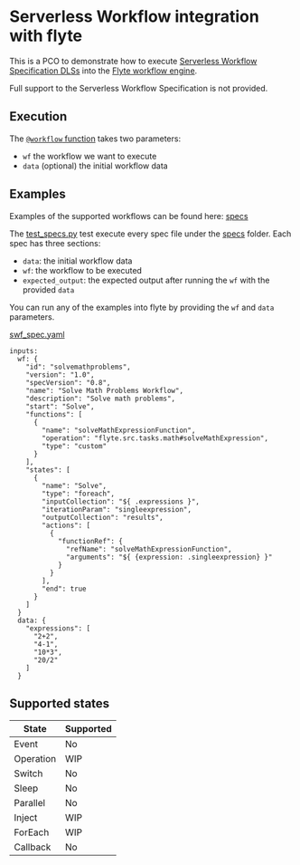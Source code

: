 # Serverless Workflow integration with flyte

This is a PCO to demonstrate how to execute [Serverless Workflow Specification DLSs](https://github.com/serverlessworkflow/specification) 
into the [Flyte workflow engine](https://flyte.org/).

Full support to the Serverless Workflow Specification is not provided.

## Execution

The [`@workflow` function](./flyte/src/main.py) takes two parameters:
- `wf` the workflow we want to execute
- `data` (optional) the initial workflow data


## Examples
Examples of the supported workflows can be found here: [specs](./flyte/test/specs) 

The [test_specs.py](./flyte/test/test_specs.py) test execute every spec file under the [specs](./flyte/test/specs) folder. 
Each spec has three sections: 
- `data`: the initial workflow data
- `wf`: the workflow to be executed
- `expected_output`: the expected output after running the `wf` with the provided `data`

You can run any of the examples into flyte by providing the `wf` and `data` parameters.

[swf_spec.yaml](./swf_spec.yaml)

```
inputs:
  wf: {
    "id": "solvemathproblems",
    "version": "1.0",
    "specVersion": "0.8",
    "name": "Solve Math Problems Workflow",
    "description": "Solve math problems",
    "start": "Solve",
    "functions": [
      {
        "name": "solveMathExpressionFunction",
        "operation": "flyte.src.tasks.math#solveMathExpression",
        "type": "custom"
      }
    ],
    "states": [
      {
        "name": "Solve",
        "type": "foreach",
        "inputCollection": "${ .expressions }",
        "iterationParam": "singleexpression",
        "outputCollection": "results",
        "actions": [
          {
            "functionRef": {
              "refName": "solveMathExpressionFunction",
              "arguments": "${ {expression: .singleexpression} }"
            }
          }
        ],
        "end": true
      }
    ]
  }
  data: {
    "expressions": [
      "2+2",
      "4-1",
      "10*3",
      "20/2"
    ]
  }

```


## Supported states

| State     | Supported |
| --------- |-----------|
| Event     | No        |
| Operation | WIP       |
| Switch    | No        |
| Sleep     | No        |
| Parallel  | No        |
| Inject    | WIP       |
| ForEach   | WIP       |
| Callback  | No        |



